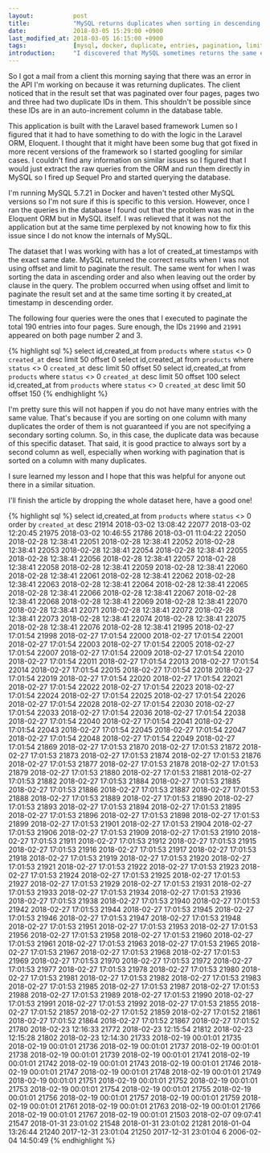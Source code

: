 ```yaml
---
layout:           post
title:            "MySQL returns duplicates when sorting in descending order."
date:             2018-03-05 15:29:00 +0900
last_modified_at: 2018-03-05 16:15:00 +0900
tags:             [mysql, docker, duplicate, entries, pagination, limit, offset, descending, order]
introduction:     "I discovered that MySQL sometimes returns the same entries multiple times when paginating a result set. I noticed that it does not happen when sorting in ascending order or when leaving out the order by clause from the query."
---
```


So I got a mail from a client this morning saying that there was an error in the API I'm working on because it was returning duplicates. The client noticed that in the result set that was paginated over four pages, pages two and three had two duplicate IDs in them. This shouldn't be possible since these IDs are in an auto-increment column in the database table.

This application is built with the Laravel based framework Lumen so I figured that it had to have something to do with the logic in the Laravel ORM, Eloquent. I thought that it might have been some bug that got fixed in more recent versions of the framework so I started googling for similar cases. I couldn't find any information on similar issues so I figured that I would just extract the raw queries from the ORM and run them directly in MySQL so I fired up Sequel Pro and started querying the database.

I'm running MySQL 5.7.21 in Docker and haven't tested other MySQL versions so I'm not sure if this is specific to this version. However, once I ran the queries in the database I found out that the problem was not in the Eloquent ORM but in MySQL itself. I was relieved that it was not the application but at the same time perplexed by not knowing how to fix this issue since I do not know the internals of MySQL.

The dataset that I was working with has a lot of created_at timestamps with the exact same date. MySQL returned the correct results when I was not using offset and limit to paginate the result. The same went for when I was sorting the data in ascending order and also when leaving out the order by clause in the query. The problem occurred when using offset and limit to paginate the result set and at the same time sorting it by created_at timestamp in descending order.

The following four queries were the ones that I executed to paginate the total 190 entries into four pages. Sure enough, the IDs `21990` and `21991` appeared on both page number 2 and 3.

{% highlight sql %}
select id,created_at from `products` where `status` <> 0 `created_at` desc limit 50 offset 0
select id,created_at from `products` where `status` <> 0 `created_at` desc limit 50 offset 50
select id,created_at from `products` where `status` <> 0 `created_at` desc limit 50 offset 100
select id,created_at from `products` where `status` <> 0 `created_at` desc limit 50 offset 150
{% endhighlight %}

I'm pretty sure this will not happen if you do not have many entries with the same value. That's because if you are sorting on one column with many duplicates the order of them is not guaranteed if you are not specifying a secondary sorting column. So, in this case, the duplicate data was because of this specific dataset. That said, it is good practice to always sort by a second column as well, especially when working with pagination that is sorted on a column with many duplicates.

I sure learned my lesson and I hope that this was helpful for anyone out there in a similar situation.

I'll finish the article by dropping the whole dataset here, have a good one!

{% highlight sql %}
select id,created_at from `products` where `status` <> 0 order by `created_at` desc
21914   2018-03-02 13:08:42
22077   2018-03-02 12:20:45
21975   2018-03-02 10:46:55
21786   2018-03-01 11:04:22
22050   2018-02-28 12:38:41
22051   2018-02-28 12:38:41
22052   2018-02-28 12:38:41
22053   2018-02-28 12:38:41
22054   2018-02-28 12:38:41
22055   2018-02-28 12:38:41
22056   2018-02-28 12:38:41
22057   2018-02-28 12:38:41
22058   2018-02-28 12:38:41
22059   2018-02-28 12:38:41
22060   2018-02-28 12:38:41
22061   2018-02-28 12:38:41
22062   2018-02-28 12:38:41
22063   2018-02-28 12:38:41
22064   2018-02-28 12:38:41
22065   2018-02-28 12:38:41
22066   2018-02-28 12:38:41
22067   2018-02-28 12:38:41
22068   2018-02-28 12:38:41
22069   2018-02-28 12:38:41
22070   2018-02-28 12:38:41
22071   2018-02-28 12:38:41
22072   2018-02-28 12:38:41
22073   2018-02-28 12:38:41
22074   2018-02-28 12:38:41
22075   2018-02-28 12:38:41
22076   2018-02-28 12:38:41
21995   2018-02-27 17:01:54
21998   2018-02-27 17:01:54
22000   2018-02-27 17:01:54
22001   2018-02-27 17:01:54
22003   2018-02-27 17:01:54
22005   2018-02-27 17:01:54
22007   2018-02-27 17:01:54
22009   2018-02-27 17:01:54
22010   2018-02-27 17:01:54
22011   2018-02-27 17:01:54
22013   2018-02-27 17:01:54
22014   2018-02-27 17:01:54
22015   2018-02-27 17:01:54
22018   2018-02-27 17:01:54
22019   2018-02-27 17:01:54
22020   2018-02-27 17:01:54
22021   2018-02-27 17:01:54
22022   2018-02-27 17:01:54
22023   2018-02-27 17:01:54
22024   2018-02-27 17:01:54
22025   2018-02-27 17:01:54
22026   2018-02-27 17:01:54
22028   2018-02-27 17:01:54
22030   2018-02-27 17:01:54
22033   2018-02-27 17:01:54
22036   2018-02-27 17:01:54
22038   2018-02-27 17:01:54
22040   2018-02-27 17:01:54
22041   2018-02-27 17:01:54
22043   2018-02-27 17:01:54
22045   2018-02-27 17:01:54
22047   2018-02-27 17:01:54
22048   2018-02-27 17:01:54
22049   2018-02-27 17:01:54
21869   2018-02-27 17:01:53
21870   2018-02-27 17:01:53
21872   2018-02-27 17:01:53
21873   2018-02-27 17:01:53
21874   2018-02-27 17:01:53
21876   2018-02-27 17:01:53
21877   2018-02-27 17:01:53
21878   2018-02-27 17:01:53
21879   2018-02-27 17:01:53
21880   2018-02-27 17:01:53
21881   2018-02-27 17:01:53
21882   2018-02-27 17:01:53
21884   2018-02-27 17:01:53
21885   2018-02-27 17:01:53
21886   2018-02-27 17:01:53
21887   2018-02-27 17:01:53
21888   2018-02-27 17:01:53
21889   2018-02-27 17:01:53
21890   2018-02-27 17:01:53
21893   2018-02-27 17:01:53
21894   2018-02-27 17:01:53
21895   2018-02-27 17:01:53
21896   2018-02-27 17:01:53
21898   2018-02-27 17:01:53
21899   2018-02-27 17:01:53
21901   2018-02-27 17:01:53
21904   2018-02-27 17:01:53
21906   2018-02-27 17:01:53
21909   2018-02-27 17:01:53
21910   2018-02-27 17:01:53
21911   2018-02-27 17:01:53
21912   2018-02-27 17:01:53
21915   2018-02-27 17:01:53
21916   2018-02-27 17:01:53
21917   2018-02-27 17:01:53
21918   2018-02-27 17:01:53
21919   2018-02-27 17:01:53
21920   2018-02-27 17:01:53
21921   2018-02-27 17:01:53
21922   2018-02-27 17:01:53
21923   2018-02-27 17:01:53
21924   2018-02-27 17:01:53
21925   2018-02-27 17:01:53
21927   2018-02-27 17:01:53
21929   2018-02-27 17:01:53
21931   2018-02-27 17:01:53
21933   2018-02-27 17:01:53
21934   2018-02-27 17:01:53
21936   2018-02-27 17:01:53
21938   2018-02-27 17:01:53
21940   2018-02-27 17:01:53
21942   2018-02-27 17:01:53
21944   2018-02-27 17:01:53
21945   2018-02-27 17:01:53
21946   2018-02-27 17:01:53
21947   2018-02-27 17:01:53
21948   2018-02-27 17:01:53
21951   2018-02-27 17:01:53
21953   2018-02-27 17:01:53
21956   2018-02-27 17:01:53
21958   2018-02-27 17:01:53
21960   2018-02-27 17:01:53
21961   2018-02-27 17:01:53
21963   2018-02-27 17:01:53
21965   2018-02-27 17:01:53
21967   2018-02-27 17:01:53
21968   2018-02-27 17:01:53
21969   2018-02-27 17:01:53
21970   2018-02-27 17:01:53
21972   2018-02-27 17:01:53
21977   2018-02-27 17:01:53
21978   2018-02-27 17:01:53
21980   2018-02-27 17:01:53
21981   2018-02-27 17:01:53
21982   2018-02-27 17:01:53
21983   2018-02-27 17:01:53
21985   2018-02-27 17:01:53
21987   2018-02-27 17:01:53
21988   2018-02-27 17:01:53
21989   2018-02-27 17:01:53
21990   2018-02-27 17:01:53
21991   2018-02-27 17:01:53
21992   2018-02-27 17:01:53
21855   2018-02-27 17:01:52
21857   2018-02-27 17:01:52
21859   2018-02-27 17:01:52
21861   2018-02-27 17:01:52
21864   2018-02-27 17:01:52
21867   2018-02-27 17:01:52
21780   2018-02-23 12:16:33
21772   2018-02-23 12:15:54
21812   2018-02-23 12:15:28
21802   2018-02-23 12:14:30
21733   2018-02-19 00:01:01
21735   2018-02-19 00:01:01
21736   2018-02-19 00:01:01
21737   2018-02-19 00:01:01
21738   2018-02-19 00:01:01
21739   2018-02-19 00:01:01
21741   2018-02-19 00:01:01
21742   2018-02-19 00:01:01
21743   2018-02-19 00:01:01
21746   2018-02-19 00:01:01
21747   2018-02-19 00:01:01
21748   2018-02-19 00:01:01
21749   2018-02-19 00:01:01
21751   2018-02-19 00:01:01
21752   2018-02-19 00:01:01
21753   2018-02-19 00:01:01
21754   2018-02-19 00:01:01
21755   2018-02-19 00:01:01
21756   2018-02-19 00:01:01
21757   2018-02-19 00:01:01
21759   2018-02-19 00:01:01
21761   2018-02-19 00:01:01
21763   2018-02-19 00:01:01
21766   2018-02-19 00:01:01
21767   2018-02-19 00:01:01
21503   2018-02-07 09:07:41
21547   2018-01-31 23:01:02
21548   2018-01-31 23:01:02
21281   2018-01-04 13:26:44
21240   2017-12-31 23:01:04
21250   2017-12-31 23:01:04
6   2006-02-04 14:50:49
{% endhighlight %}
